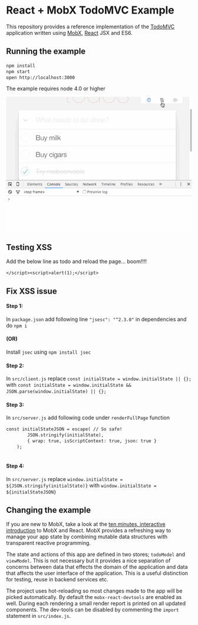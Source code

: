 # React + MobX TodoMVC Example

This repository provides a reference implementation of the [TodoMVC](http://todomvc.com) application written using [MobX](https://github.com/mobxjs/mobx), [React](https://facebook.github.io/react) JSX and ES6.

## Running the example

```
npm install
npm start
open http://localhost:3000
```

The example requires node 4.0 or higher

![TodoMVC](devtools.gif)

## Testing XSS
Add the below line as todo and reload the page... boom!!!!
```
</script><script>alert(1);</script>
```

## Fix XSS issue


#### Step 1:

In ``package.json`` add following line ```"jsesc": "^2.3.0"``` in dependencies and do ```npm i```
#### (OR)                                            
Install ```jsec``` using ```npm install jsec```


#### Step 2:

In ```src/client.js``` replace ```const initialState = window.initialState || {};``` with ```const initialState = window.initialState && JSON.parse(window.initialState) || {};``` 


#### Step 3:

In ```src/server.js``` add following code under ```renderFullPage``` function

```
const initialStateJSON = escape( // So safe!
		JSON.stringify(initialState),
		{ wrap: true, isScriptContext: true, json: true }
	);
  
```


#### Step 4:

In ```src/server.js``` replace ```window.initialState = ${JSON.stringify(initialState)}``` with ```window.initialState = ${initialStateJSON}```


## Changing the example

If you are new to MobX, take a look at the [ten minutes, interactive introduction](https://mobxjs.github.io/mobx/getting-started.html) to MobX and React. MobX provides a refreshing way to manage your app state by combining mutable data structures with transparent reactive programming.

The state and actions of this app are defined in two stores; `todoModel` and `viewModel`.
This is not necessary but it provides a nice separation of concerns between data that effects the domain of the application and data that affects the user interface of the application.
This is a useful distinction for testing, reuse in backend services etc.

The project uses hot-reloading so most changes made to the app will be picked automatically.
By default the `mobx-react-devtools` are enabled as well. During each rendering a small render report is printed on all updated components.
The dev-tools can be disabled by commenting the `import` statement in `src/index.js`.
